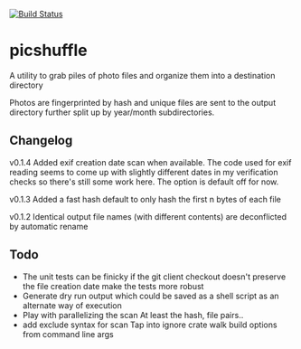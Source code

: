 [![Build Status](https://travis-ci.org/digikata/picshuffle.svg?branch=master)](https://travis-ci.org/digikata/picshuffle)

# picshuffle
A utility to grab piles of photo files and organize them into a destination directory

Photos are fingerprinted by hash and unique files are sent to the output directory
further split up by year/month subdirectories.


## Changelog
v0.1.4
Added exif creation date scan when available. The code used for exif reading seems to
come up with slightly different dates in my verification checks so there's still
some work here. The option is default off for now.

v0.1.3
Added a fast hash default to only hash the first n bytes of each file

v0.1.2
Identical output file names (with different contents) are deconflicted by automatic rename


## Todo
* The unit tests can be finicky if the git client checkout doesn't preserve the
  file creation date make the tests more robust
* Generate dry run output which could be saved as a shell script as an alternate way of
  execution
* Play with parallelizing the scan
At least the hash, file pairs..
* add exclude syntax for scan
Tap into ignore crate walk build options from command line args

